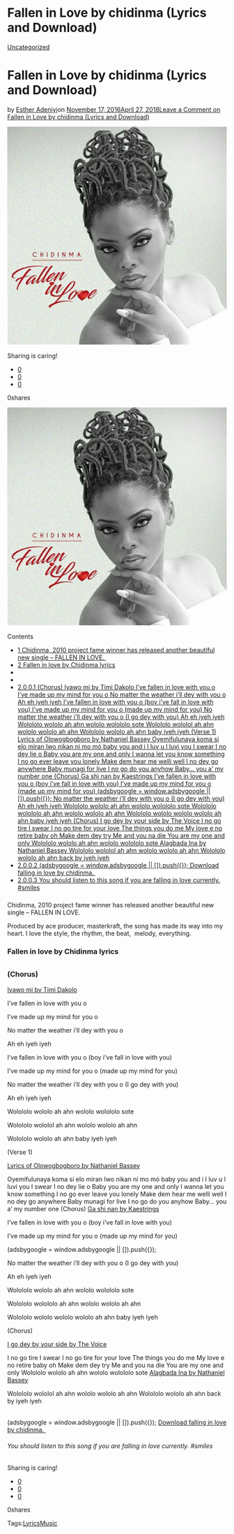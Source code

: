 # Fallen in Love by chidinma (Lyrics and Download)

[Uncategorized](https://estheradeniyi.com/category/uncategorized/)
# Fallen in Love by chidinma (Lyrics and Download)

by [Esther Adeniyi](https://estheradeniyi.com/author/esther-adeniyi/)on [November 17, 2016April 27, 2018](https://estheradeniyi.com/fallen-in-love-by-chidinma-lyrics-and/)[Leave a Comment on Fallen in Love by chidinma (Lyrics and Download)](https://estheradeniyi.com/fallen-in-love-by-chidinma-lyrics-and/#respond)

![](images/FalleninlovebyChidinmaAlbumcover.jpg)

Sharing is caring!

- [0](https://www.facebook.com/sharer/sharer.php?u=https%3A%2F%2Festheradeniyi.com%2Ffallen-in-love-by-chidinma-lyrics-and%2F&amp;t=Fallen%20in%20Love%20by%20chidinma%20%28Lyrics%20and%20Download%29)
- [0](https://twitter.com/intent/tweet?text=Fallen%20in%20Love%20by%20chidinma%20%28Lyrics%20and%20Download%29&amp;url=https%3A%2F%2Festheradeniyi.com%2Ffallen-in-love-by-chidinma-lyrics-and%2F)
- [0](#)

0shares

[![Fallen in love by Chidinma](images/FalleninlovebyChidinmaAlbumcover.jpg)](images/FalleninlovebyChidinmaAlbumcover.jpg)

Contents

- [1 Chidinma, 2010 project fame winner has released another beautiful new single &#x2013; FALLEN IN LOVE.&#xA0;](#Chidinma_2010_project_fame_winner_has_released_another_beautiful_new_single_8211_FALLEN_IN_LOVEnbsp)
- [2 Fallen in love by Chidinma lyrics](#Fallen_in_love_by_Chidinma_lyrics)
- 
- 
- [2.0.0.1 (Chorus)
Iyawo mi by Timi Dakolo  I&#x2019;ve fallen in love with you o  I&#x2019;ve made up my mind for you o  No matter the weather i&#x2019;ll dey with you o  Ah eh iyeh iyeh  I&#x2019;ve fallen in love with you o (boy i&#x2019;ve fall in love with you)  I&#x2019;ve made up my mind for you o (made up my mind for you)  No matter the weather i&#x2019;ll dey with you o (I go dey with you)  Ah eh iyeh iyeh  Wolololo wololo ah ahn wololo wolololo sote  Wolololo wololol ah ahn wololo wololo ah ahn  Wolololo wololo ah ahn baby iyeh iyeh  (Verse 1)  Lyrics of Olowogbogboro by Nathaniel Bassey  Oyemifulunaya koma si elo miran
Iwo nikan ni mo m&#xF3; baby you and i
I luv u l luvi you
I swear I no dey lie o
Baby you are my one and only
I wanna let you know something
I no go ever leave you lonely
Make dem hear me welli well
I no dey go anywhere
Baby munagi for live
I no go do you anyhow
Baby&#x2026; you a&#x2019; my number one
(Chorus)
Ga shi nan by Kaestrings  I&#x2019;ve fallen in love with you o (boy i&#x2019;ve fall in love with you)  I&#x2019;ve made up my mind for you o (made up my mind for you)  (adsbygoogle = window.adsbygoogle || []).push({});
No matter the weather i&#x2019;ll dey with you o (I go dey with you)  Ah eh iyeh iyeh  Wolololo wololo ah ahn wololo wolololo sote  Wolololo wolololo ah ahn wololo wololo ah ahn  Wolololo wololo wololo wololo ah ahn baby iyeh iyeh  (Chorus)  I go dey by your side by The Voice  I no go tire
I swear I no go tire for your love
The things you do me
My love e no retire baby oh
Make dem dey try
Me and you na die
You are my one and only
Wolololo wololo ah ahn wololo wolololo sote
Alagbada Ina by Nathaniel Bassey  Wolololo wololol ah ahn wololo wololo ah ahn
Wolololo wololo ah ahn back by iyeh iyeh ](#Chorus_Iyawo_mi_by_Timi_Dakolo__Ive_fallen_in_love_with_you_o_Ive_made_up_my_mind_for_you_o_No_matter_the_weather_ill_dey_with_you_o_Ah_eh_iyeh_iyeh_Ive_fallen_in_love_with_you_o_boy_ive_fall_in_love_with_you_Ive_made_up_my_mind_for_you_o_made_up_my_mind_for_you_No_matter_the_weather_ill_dey_with_you_o_I_go_dey_with_you_Ah_eh_iyeh_iyeh_Wolololo_wololo_ah_ahn_wololo_wolololo_sote_Wolololo_wololol_ah_ahn_wololo_wololo_ah_ahn_Wolololo_wololo_ah_ahn_baby_iyeh_iyeh_Verse_1__Lyrics_of_Olowogbogboro_by_Nathaniel_Bassey_Oyemifulunaya_koma_si_elo_miran_Iwo_nikan_ni_mo_mo_baby_you_and_i_I_luv_u_l_luvi_you_I_swear_I_no_dey_lie_o_Baby_you_are_my_one_and_only_I_wanna_let_you_know_something_I_no_go_ever_leave_you_lonely_Make_dem_hear_me_welli_well_I_no_dey_go_anywhere_Baby_munagi_for_live_I_no_go_do_you_anyhow_Baby_you_a_my_number_one_Chorus_Ga_shi_nan_by_Kaestrings__Ive_fallen_in_love_with_you_o_boy_ive_fall_in_love_with_you_Ive_made_up_my_mind_for_you_o_made_up_my_mind_for_you___adsbygoogle_windowadsbygoogle_push_No_matter_the_weather_ill_dey_with_you_o_I_go_dey_with_you_Ah_eh_iyeh_iyeh_Wolololo_wololo_ah_ahn_wololo_wolololo_sote_Wolololo_wolololo_ah_ahn_wololo_wololo_ah_ahn_Wolololo_wololo_wololo_wololo_ah_ahn_baby_iyeh_iyeh_Chorus__I_go_dey_by_your_side_by_The_Voice_I_no_go_tire_I_swear_I_no_go_tire_for_your_love_The_things_you_do_me_My_love_e_no_retire_baby_oh_Make_dem_dey_try_Me_and_you_na_die_You_are_my_one_and_only_Wolololo_wololo_ah_ahn_wololo_wolololo_sote_Alagbada_Ina_by_Nathaniel_Bassey_Wolololo_wololol_ah_ahn_wololo_wololo_ah_ahn_Wolololo_wololo_ah_ahn_back_by_iyeh_iyeh)
- [2.0.0.2 (adsbygoogle = window.adsbygoogle || []).push({});
Download falling in love by chidinma.&#xA0;](#adsbygoogle_windowadsbygoogle_push_Download_falling_in_love_by_chidinmanbsp)
- [2.0.0.3 You should listen to this song if you are falling in love currently. #smiles](#You_should_listen_to_this_song_if_you_are_falling_in_love_currently_smiles)

### 
Chidinma, 2010 project fame winner has released another beautiful new single &#x2013; FALLEN IN LOVE.&#xA0;

 Produced by ace producer, masterkraft, the song has made its way into my heart. I love the style, the rhythm, the beat, &#xA0;melody, everything.&#xA0;

###  Fallen in love by Chidinma lyrics

###### 

###  (Chorus)

[Iyawo mi by Timi Dakolo](https://www.estheradeniyi.com/iyawo-mi-by-timi-dakolo-lyrics)

 I&#x2019;ve fallen in love with you o

 I&#x2019;ve made up my mind for you o

 No matter the weather i&#x2019;ll dey with you o

 Ah eh iyeh iyeh

 I&#x2019;ve fallen in love with you o (boy i&#x2019;ve fall in love with you)

 I&#x2019;ve made up my mind for you o (made up my mind for you)

 No matter the weather i&#x2019;ll dey with you o (I go dey with you)

 Ah eh iyeh iyeh

 Wolololo wololo ah ahn wololo wolololo sote

 Wolololo wololol ah ahn wololo wololo ah ahn

 Wolololo wololo ah ahn baby iyeh iyeh

 (Verse 1)

[Lyrics of Olowogbogboro by Nathaniel Bassey](https://www.estheradeniyi.com/lyrics-of-olowogbogboro)

 Oyemifulunaya koma si elo miran
 Iwo nikan ni mo m&#xF3; baby you and i
 I luv u l luvi you
 I swear I no dey lie o
 Baby you are my one and only
 I wanna let you know something
 I no go ever leave you lonely
 Make dem hear me welli well
 I no dey go anywhere
 Baby munagi for live
 I no go do you anyhow
 Baby&#x2026; you a&#x2019; my number one
 (Chorus)
[Ga shi nan by Kaestrings](https://www.estheradeniyi.com/ga-shi-nan-by-kaestrings-lyrics)

 I&#x2019;ve fallen in love with you o (boy i&#x2019;ve fall in love with you)

 I&#x2019;ve made up my mind for you o (made up my mind for you)

(adsbygoogle = window.adsbygoogle || []).push({});

No matter the weather i&#x2019;ll dey with you o (I go dey with you)

 Ah eh iyeh iyeh

 Wolololo wololo ah ahn wololo wolololo sote

 Wolololo wolololo ah ahn wololo wololo ah ahn

 Wolololo wololo wololo wololo ah ahn baby iyeh iyeh

 (Chorus)

[I go dey by your side by The Voice](https://www.estheradeniyi.com/i-go-dey-by-your-side-voice-theme-song)

 I no go tire
 I swear I no go tire for your love
 The things you do me
 My love e no retire baby oh
 Make dem dey try
 Me and you na die
 You are my one and only
 Wolololo wololo ah ahn wololo wolololo sote
[Alagbada Ina by Nathaniel Bassey](https://www.estheradeniyi.com/alagbada-ina-by-nathaniel-bassey-lyrics)

 Wolololo wololol ah ahn wololo wololo ah ahn
 Wolololo wololo ah ahn back by iyeh iyeh

###### 
(adsbygoogle = window.adsbygoogle || []).push({});
[Download falling in love by chidinma.&#xA0;](https://www.360nobs.com/2016/11/music-chidinma-fallen-in-love/)

######  You should listen to this song if you are falling in love currently. #smiles

Sharing is caring!

- [0](https://www.facebook.com/sharer/sharer.php?u=https%3A%2F%2Festheradeniyi.com%2Ffallen-in-love-by-chidinma-lyrics-and%2F&amp;t=Fallen%20in%20Love%20by%20chidinma%20%28Lyrics%20and%20Download%29)
- [0](https://twitter.com/intent/tweet?text=Fallen%20in%20Love%20by%20chidinma%20%28Lyrics%20and%20Download%29&amp;url=https%3A%2F%2Festheradeniyi.com%2Ffallen-in-love-by-chidinma-lyrics-and%2F)
- [0](#)

0shares

Tags:[Lyrics](https://estheradeniyi.com/tag/lyrics/)[Music](https://estheradeniyi.com/tag/music/)